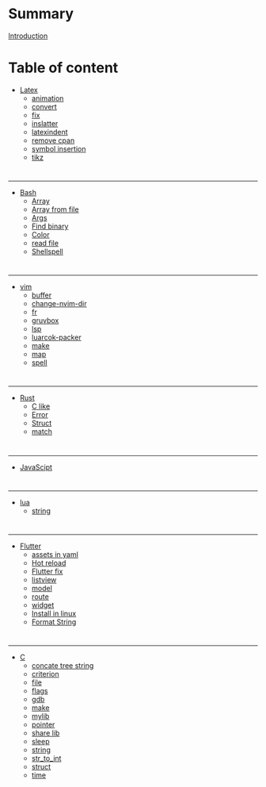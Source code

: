 # Summary
[Introduction](README.md)
# Table of content
- [Latex](./latex/README.md)
	- [animation](./latex/animation.md)
	- [convert](./latex/convert.md)
	- [fix](./latex/fix.md)
	- [inslatter](./latex/inslatter.md)
	- [latexindent](./latex/latexindent.md)
	- [remove cpan](./latex/remove-cpan.md)
	- [symbol insertion](./latex/symbol-insertion.md)
	- [tikz](./latex/tikz.md)
#
---
- [Bash](./bash/README.md)
	- [Array](./bash/array.md)
	- [Array from file](./bash/array-from-file.md)
	- [Args](./bash/bash-args.md)
	- [Find binary](./bash/bash-find-binary.md)
	- [Color](./bash/color.md)
	- [read file](./bash/file.md)
	- [Shellspell](./bash/shellspell.md)
#
---
- [vim](./vim/README.md)
	- [buffer](./vim/buffer.md)
	- [change-nvim-dir](./vim/change-nvim-dir.md)
	- [fr](./vim/fr.md)
	- [gruvbox](./vim/gruvbox.md)
	- [lsp](./vim/lsp.md)
	- [luarcok-packer](./vim/luarcok-packer.md)
	- [make](./vim/make.md)
	- [map](./vim/map.md)
	- [spell](./vim/spell.md)
#
---
- [Rust](./rust/README.md)
    - [C like](./rust/c-like.md)
    - [Error](./rust/rust-error.md)
    - [Struct](./rust/struct.md)
    - [match](./rust/match.md)
#
---
- [JavaScipt](./js/README.md)
#
---
- [lua](./lua/README.md)
	- [string](./lua/string.md)
#
---
- [Flutter](./flutter/README.md)
    - [assets in yaml](./flutter/assets-in-yaml.md)
    - [Hot reload](./flutter/hot-reload.md)
    - [Flutter fix](./flutter/flutter-fix.md)
    - [listview](./flutter/listview.md)
    - [model](./flutter/model.md)
    - [route](./flutter/route.md)
    - [widget](./flutter/widget.md)
    - [Install in linux](./flutter/install-in-linux.md)
    - [Format String](./flutter/string-format.md)
#
---
- [C](./c/README.md)
	- [concate tree string](./c/concate_tree_string.md)
	- [criterion](./c/criterion.md)
	- [file](./c/file.md)
	- [flags](./c/flags.md)
	- [gdb](./c/gdb.md)
	- [make](./c/make.md)
	- [mylib](./c/mylib.md)
	- [pointer](./c/pointer.md)
	- [share lib](./c/share_lib.md)
	- [sleep](./c/sleep.md)
	- [string](./c/string.md)
	- [str_to_int](./c/str_to_int.md)
	- [struct](./c/struct.md)
	- [time](./c/time.md)
<!-- hidden ->


<!---->
<!-- # Hidden -->
<!-- - [aa]() -->
<!--     - [awk](./linux/cli_fix/awk.md) -->
<!--     - [cp and skips](./linux/cli_fix/cp.md) -->
<!--     - [Date](./linux/cli_fix/date.md) -->
<!--     - [Stow](./linux/cli_fix/stow.md) -->
<!--     - [Squashfs](./linux/cli_fix/squashfs.md) -->
<!--     - [Man](./linux/cli_fix/man.md) -->
<!--     - [adb](./linux/cli_fix/adb.md) -->
<!--     - [Grub](./linux/cli_fix/grub.md) -->
<!--     - [Fix sound](./linux/cli_fix/fix-sound.md) -->
<!--     - [Fix tmux](./linux/cli_fix/fix-tmux.md) -->
<!--     - [Fix zsh](./linux/cli_fix/fix-zsh.md) -->
<!--     - [Brightness](./linux/cli_fix/brightness.md) -->
<!--     - [Swapfile](./linux/cli_fix/swapfile.md) -->
<!--     - [PS1](./linux/cli_fix/PS1.md) -->
<!--     - [Mount](./linux/cli_fix/mount.md) -->
<!--     - [Keybroad](./linux/cli_fix/keybroad.md) -->
<!--     - [Wayland](./linux/cli_fix/wayland.md) -->
<!--     - [pc info](./linux/cli_fix/info.md) -->
<!--     - [Chroot GUI](./linux/cli_fix/chroot_GUI.md) -->
<!--     - [Chroot To Bsd](./linux/cli_fix/chroot_ToBsd.md) -->
<!--     - [Class of windows](./linux/cli_fix/class-windows.md) -->
<!--     - [How to virifi sig](./linux/cli_fix/how-to-virifi.sig.md) -->
<!--     - [du](./linux/cli_fix/du-h.md) -->
<!--     - [Screanshot](./linux/cli_fix/screanshot.md) -->
<!-- - [Sleep and Hibernation](./linux/cli_fix/sleep.md) -->

